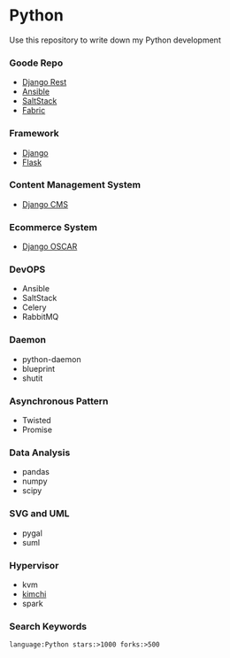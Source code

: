 Python
======

Use this repository to write down my Python development

### Goode Repo

- [Django Rest](https://github.com/tomchristie/django-rest-framework)
- [Ansible](https://github.com/ansible/ansible)
- [SaltStack](https://github.com/saltstack/salt)
- [Fabric](http://www.fabfile.org/)


### Framework

- [Django](https://github.com/django)
- [Flask](https://github.com/mitsuhiko/flask)

### Content Management System

- [Django CMS](https://github.com/divio/django-cms)

### Ecommerce System

- [Django OSCAR](https://github.com/django-oscar/django-oscar)

### DevOPS

- Ansible
- SaltStack
- Celery
- RabbitMQ

### Daemon

- python-daemon
- blueprint
- shutit

### Asynchronous Pattern
- Twisted
- Promise

### Data Analysis

- pandas
- numpy
- scipy

### SVG and UML
- pygal
- suml

### Hypervisor
- kvm 
- [kimchi](https://github.com/kimchi-project/kimchi)
- spark

### Search Keywords

` language:Python stars:>1000 forks:>500 `
